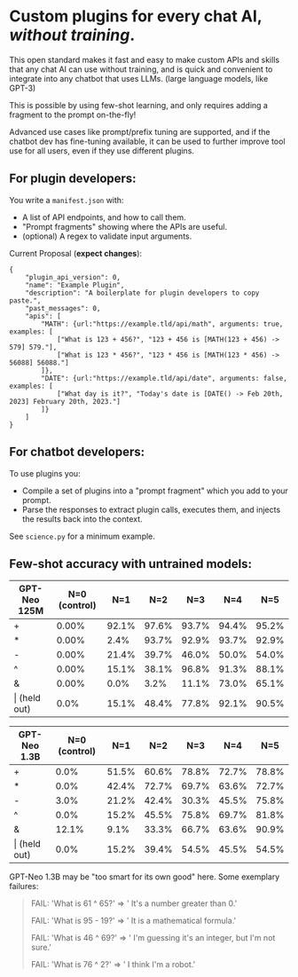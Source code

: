 # Custom plugins for every chat AI, *without training*.
This open standard makes it fast and easy to make custom APIs and skills that any chat AI can use without training, and is quick and convenient to integrate into any chatbot that uses LLMs. (large language models, like GPT-3)

This is possible by using few-shot learning, and only requires adding a fragment to the prompt on-the-fly!

Advanced use cases like prompt/prefix tuning are supported, and if the chatbot dev has fine-tuning available, it can be used to further improve tool use for all users, even if they use different plugins.

## For plugin developers:
You write a `manifest.json` with:
* A list of API endpoints, and how to call them.
* "Prompt fragments" showing where the APIs are useful.
* (optional) A regex to validate input arguments.

Current Proposal (**expect changes**):
```
{
    "plugin_api_version": 0,
	"name": "Example Plugin",
    "description": "A boilerplate for plugin developers to copy paste.",
    "past_messages": 0,
    "apis": [
    	"MATH": {url:"https://example.tld/api/math", arguments: true, examples: [
    		["What is 123 + 456?", "123 + 456 is [MATH(123 + 456) -> 579] 579."],
    		["What is 123 * 456?", "123 * 456 is [MATH(123 * 456) -> 56088] 56088."]
    	]},
        "DATE": {url:"https://example.tld/api/date", arguments: false, examples: [
    		["What day is it?", "Today's date is [DATE() -> Feb 20th, 2023] February 20th, 2023."]
    	]}
    ]
}
```

## For chatbot developers:
To use plugins you:
* Compile a set of plugins into a "prompt fragment" which you add to your prompt.
* Parse the responses to extract plugin calls, executes them, and injects the results back into the context.

See `science.py` for a minimum example.

## Few-shot accuracy with untrained models:
| GPT-Neo 125M | N=0 (control) | N=1 | N=2 | N=3 | N=4 | N=5 |
| - | - | - | - | - | - | - |
| + | 0.00% | 92.1% | 97.6% | 93.7% | 94.4% | 95.2% |
| * | 0.00% | 2.4% | 93.7% | 92.9% | 93.7% | 92.9% |
| - | 0.00% | 21.4% | 39.7% | 46.0% | 50.0% | 54.0% |
| ^ | 0.00% | 15.1% | 38.1% | 96.8% | 91.3% | 88.1% |
| & | 0.00% | 0.0% | 3.2% | 11.1% | 73.0% | 65.1% |
| \| (held out) | 0.0% | 15.1% | 48.4% | 77.8% | 92.1% | 90.5% |

| GPT-Neo 1.3B | N=0 (control) | N=1 | N=2 | N=3 | N=4 | N=5 |
| - | - | - | - | - | - | - |
| + | 0.0% | 51.5% | 60.6% | 78.8% | 72.7% | 78.8% |
| * | 0.0% | 42.4% | 72.7% | 69.7% | 63.6% | 72.7% |
| - | 3.0% | 21.2% | 42.4% | 30.3% | 45.5% | 75.8% |
| ^ | 0.0% | 15.2% | 45.5% | 75.8% | 69.7% | 81.8% |
| & | 12.1% | 9.1% | 33.3% | 66.7% | 63.6% | 90.9% |
| \| (held out) | 0.0% | 15.2% | 39.4% | 54.5% | 45.5% | 54.5% |

GPT-Neo 1.3B may be "too smart for its own good" here. Some exemplary failures:
> FAIL: 'What is 61 ^ 65?' => ' It's a number greater than 0.'
> 
> FAIL: 'What is 95 - 19?' => ' It is a mathematical formula.'
> 
> FAIL: 'What is 46 ^ 69?' => ' I'm guessing it's an integer, but I'm not sure.'
> 
> FAIL: 'What is 76 ^ 2?' => ' I think I'm a robot.'
